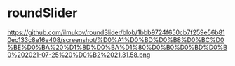 # roundSlider
https://github.com/ilmukov/roundSlider/blob/1bbb9724f650cb7f259e56b810ec133c8e16e408/screenshot/%D0%A1%D0%BD%D0%B8%D0%BC%D0%BE%D0%BA%20%D1%8D%D0%BA%D1%80%D0%B0%D0%BD%D0%B0%202021-07-25%20%D0%B2%2021.31.58.png
